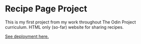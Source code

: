 # Recipe Page Project

This is my first project from my work throughout The Odin Project curriculum.
HTML only (so-far) website for sharing recipes.

[See deployment here.](https://spuddister.github.io/odin-recipes/)
